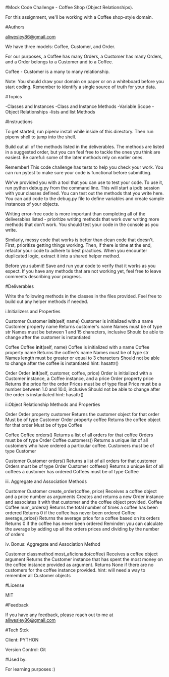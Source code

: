 #Mock Code Challenge - Coffee Shop (Object Relationships).

For this assignment, we'll be working with a Coffee shop-style domain.

#Authors

aliwesley86@gmail.com

We have three models: Coffee, Customer, and Order.

For our purposes, a Coffee has many Orders, a Customer has many Orders, and a Order belongs to a Customer and to a Coffee.

Coffee - Customer is a many to many relationship.

Note: You should draw your domain on paper or on a whiteboard before you start coding. Remember to identify a single source of truth for your data.

#Topics

-Classes and Instances
-Class and Instance Methods
-Variable Scope
-Object Relationships
-lists and list Methods

#Instructions

To get started, run pipenv install while inside of this directory. Then run pipenv shell to jump into the shell.

Build out all of the methods listed in the deliverables. The methods are listed in a suggested order, but you can feel free to tackle the ones you think are easiest. Be careful: some of the later methods rely on earlier ones.

Remember! This code challenge has tests to help you check your work. You can run pytest to make sure your code is functional before submitting.

We've provided you with a tool that you can use to test your code. To use it, run python debug.py from the command line. This will start a ipdb session with your classes defined. You can test out the methods that you write here. You can add code to the debug.py file to define variables and create sample instances of your objects.

Writing error-free code is more important than completing all of the deliverables listed - prioritize writing methods that work over writing more methods that don't work. You should test your code in the console as you write.

Similarly, messy code that works is better than clean code that doesn't. First, prioritize getting things working. Then, if there is time at the end, refactor your code to adhere to best practices. When you encounter duplicated logic, extract it into a shared helper method.

Before you submit! Save and run your code to verify that it works as you expect. If you have any methods that are not working yet, feel free to leave comments describing your progress.

#Deliverables

Write the following methods in the classes in the files provided. Feel free to build out any helper methods if needed.

 i.Initializers and Properties
 
Customer
Customer __init__(self, name)
Customer is initialized with a name
Customer property name
Returns customer's name
Names must be of type str
Names must be between 1 and 15 characters, inclusive
Should be able to change after the customer is instantiated

Coffee
Coffee __init__(self, name)
Coffee is initialized with a name
Coffee property name
Returns the coffee's name
Names must be of type str
Names length must be greater or equal to 3 characters
Should not be able to change after the coffee is instantiated
hint: hasattr()

Order
Order __init__(self, customer, coffee, price)
Order is initialized with a Customer instance, a Coffee instance, and a price
Order property price
Returns the price for the order
Prices must be of type float
Price must be a number between 1.0 and 10.0, inclusive
Should not be able to change after the order is instantiated
hint: hasattr()

 ii.Object Relationship Methods and Properties
 
Order
Order property customer
Returns the customer object for that order
Must be of type Customer
Order property coffee
Returns the coffee object for that order
Must be of type Coffee

Coffee
Coffee orders()
Returns a list of all orders for that coffee
Orders must be of type Order
Coffee customers()
Returns a unique list of all customers who have ordered a particular coffee.
Customers must be of type Customer

Customer
Customer orders()
Returns a list of all orders for that customer
Orders must be of type Order
Customer coffees()
Returns a unique list of all coffees a customer has ordered
Coffees must be of type Coffee


iii. Aggregate and Association Methods

Customer
Customer create_order(coffee, price)
Receives a coffee object and a price number as arguments
Creates and returns a new Order instance and associates it with that customer and the coffee object provided.
Coffee
Coffee num_orders()
Returns the total number of times a coffee has been ordered
Returns 0 if the coffee has never been ordered
Coffee average_price()
Returns the average price for a coffee based on its orders
Returns 0 if the coffee has never been ordered
Reminder: you can calculate the average by adding up all the orders prices and dividing by the number of orders

 iv. Bonus: Aggregate and Association Method
 
Customer classmethod most_aficionado(coffee)
Receives a coffee object argument
Returns the Customer instance that has spent the most money on the coffee instance provided as argument.
Returns None if there are no customers for the coffee instance provided.
hint: will need a way to remember all Customer objects

#License

MIT

#Feedback

If you have any feedback, please reach out to me at aliwesley86@gmail.com

#Tech Stck

Client: PYTHON

Version Control: Git

#Used by:

For learning purposes :)



